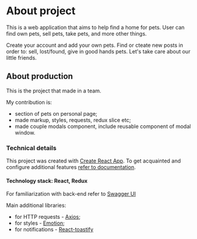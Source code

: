 # About project

This is a web application that aims to help find a home for pets. User can find
own pets, sell pets, take pets, and more other things.

Create your account and add your own pets. Find or cteate new posts in order to:
sell, lost/found, give in good hands pets. Let's take care about our little
friends.

## About production

This is the project that made in a team.

My contribution is:

- section of pets on personal page;
- made markup, styles, requests, redux slice etc;
- made couple modals component, include reusable component of modal window.

### Technical details

This project was created with
[Create React App](https://github.com/facebook/create-react-app). To get
acquainted and configure additional features
[refer to documentation](https://facebook.github.io/create-react-app/docs/getting-started).

#### Technology stack: React, Redux

For familiarization with back-end refer to
[Swagger UI](https://final-project-yourpe-backend.onrender.com/docs/)

Main additional libraries:

- for HTTP requests - [Axios](https://axios-http.com/);
- for styles - [Emotion](https://emotion.sh/docs/introduction);
- for notifications -
  [React-toastify](https://github.com/fkhadra/react-toastify)
